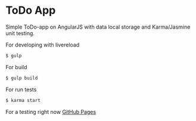 # ToDo App

Simple ToDo-app on AngularJS with data local storage and Karma/Jasmine unit testing.

For developing with livereload
```sh
$ gulp
```

For build
```sh
$ gulp build
```

For run tests
```sh
$ karma start
```

For a testing right now
[GitHub Pages](https://saidovrf.github.io/ng-todo-app/dist)
